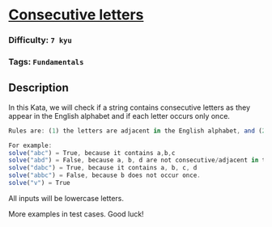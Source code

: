 # [Consecutive letters](https://www.codewars.com/kata/5ce6728c939bf80029988b57)

### Difficulty: `7 kyu`

### Tags: `Fundamentals`

## Description

In this Kata, we will check if a string contains consecutive letters as they appear in the English alphabet and if each letter occurs only once.

```js
Rules are: (1) the letters are adjacent in the English alphabet, and (2) each letter occurs only once.

For example: 
solve("abc") = True, because it contains a,b,c
solve("abd") = False, because a, b, d are not consecutive/adjacent in the alphabet, and c is missing.
solve("dabc") = True, because it contains a, b, c, d
solve("abbc") = False, because b does not occur once.
solve("v") = True
```

All inputs will be lowercase letters.

More examples in test cases. Good luck!

